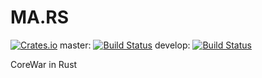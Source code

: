 # MA.RS
[![Crates.io](https://img.shields.io/crates/v/mars.svg?style=plastic)](http://crates.io/crates/mars)
master: [![Build Status](https://img.shields.io/travis/imp/mars/master.svg?style=plastic)](https://travis-ci.org/imp/mars)
develop: [![Build Status](https://img.shields.io/travis/imp/mars/develop.svg?style=plastic)](https://travis-ci.org/imp/mars)

CoreWar in Rust
